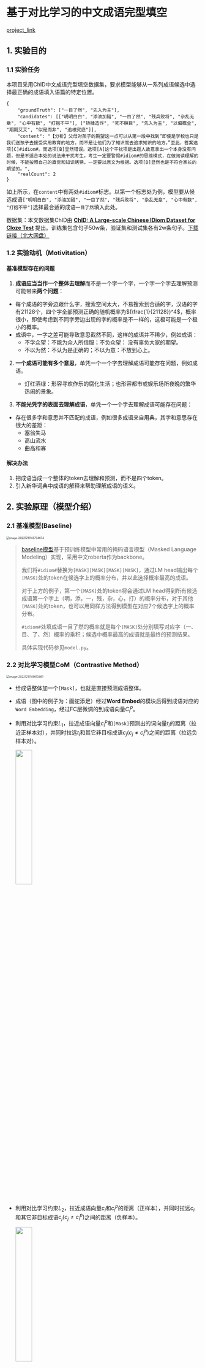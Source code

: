 # 基于对比学习的中文成语完型填空

[project_link](https://github.com/Zehong-Ma/ChID-CL)

## 1. 实验目的

### 1.1 实验任务

本项目采用ChID中文成语完型填空数据集，要求模型能够从一系列成语候选中选择最正确的成语填入语篇的特定位置。

```
{
    "groundTruth": ["一目了然", "先入为主"], 
    "candidates": [["明明白白", "添油加醋", "一目了然", "残兵败将", "杂乱无章", "心中有数", "打抱不平"], ["矫揉造作", "死不瞑目", "先入为主", "以偏概全", "期期艾艾", "似是而非", "追根究底"]], 
    "content": "【分析】父母对孩子的期望这一点可以从第一段中找到“即使是学校也只是我们送孩子去接受实用教育的地方，而不是让他们为了知识而去追求知识的地方。”至此，答案选项[C]#idiom#。而选项[B]显然错误。选项[A]这个干扰项是出题人故意拿出一个本身没有问题，但是不适合本处的说法来干扰考生。考生一定要警惕#idiom#的思维模式，在做阅读理解的时候，不能按照自己的直觉和知识瞎猜，一定要以原文为根据。选项[D]显然也是不符合家长的期望的。", 
    "realCount": 2
}
```

如上所示，在`content`中有两处`#idiom#`标志。以第一个标志处为例，模型要从候选成语`["明明白白", "添油加醋", "一目了然", "残兵败将", "杂乱无章", "心中有数", "打抱不平"]`选择最合适的成语`一目了然`填入此处。

数据集：本文数据集ChID由 **[ChID: A Large-scale Chinese IDiom Dataset for Cloze Test](https://www.aclweb.org/anthology/P19-1075)** 提出。训练集包含句子50w条，验证集和测试集各有2w条句子。[下载链接（北大网盘）](https://disk.pku.edu.cn:443/link/3510A73BA4793A830B0179DF795330C8)

### 1.2 实验动机（Motivitation）

#### 基准模型存在的问题

1. **成语应当当作一个整体去理解**而不是一个字一个字，一个字一个字去理解预测可能带来**两个问题**：

* 每个成语的字旁边跟什么字，搜索空间太大，不易搜索到合适的字，汉语的字有21128个，四个字全部预测正确的随机概率为$(\frac{1}{21128})^4$，概率很小，即使考虑到不同字旁边出现的字的概率是不一样的，这极可能是一个极小的概率。
* 成语中，一字之差可能导致意思截然不同，这样的成语并不稀少，例如成语：
  * 不孚众望：不能为众人所信服；不负众望： 没有辜负大家的期望。
  * 不以为然：不认为是正确的；不以为意：不放到心上。

2. **一个成语可能有多个意思**，单凭一个一个字去理解成语可能存在问题，例如成语。
   * 灯红酒绿：形容寻欢作乐的腐化生活；也形容都市或娱乐场所夜晚的繁华热闹的景象。

3. **不能光凭字的表面去理解成语**，单凭一个一个字去理解成语可能存在问题：

* 存在很多字和意思并不匹配的成语，例如很多成语来自用典，其字和意思存在很大的差距：
  * 塞翁失马
  * 高山流水
  * 曲高和寡

#### 解决办法

1. 把成语当成一个整体的token去理解和预测，而不是四个token。
2. 引入新华词典中成语的解释来帮助理解成语的语义。

## 2. 实验原理（模型介绍）

### 2.1 基准模型(Baseline)

<img src="README/image-20221211143734674.png" alt="image-20221211143734674" style="zoom:50%;" />

>[baseline模型](https://github.com/Zce1112zslx/ChID_baseline)基于预训练模型中常用的掩码语言模型（Masked Language Modeling）实现，采用中文roberta作为backbone。
>
>我们将`#idiom#`替换为`[MASK][MASK][MASK][MASK]`，通过LM head输出每个`[MASK]`处的token在候选字上的概率分布，并以此选择概率最高的成语。
>
>对于上方的例子，第一个`[MASK]`处的token将会通过LM head得到所有候选成语第一个字上（明，添，一，残，杂，心，打）的概率分布，对于其他`[MASK]`处的token，也可以用同样方法得到模型在对应7个候选字上的概率分布。
>
>`#idiom#`处填成语一目了然的概率就是每个`[MASK]`处分别填写对应字（一、目、了、然）概率的乘积；候选中概率最高的成语就是最终的预测结果。
>
>具体实现代码参见`model.py`。

### 2.2 对比学习模型CoM（Contrastive Method）

<img src="README/image-20221211145610461.png" alt="image-20221211145610461" style="zoom:50%;" />

* 给成语整体加一个`[Mask]`，也就是直接预测成语整体。

* 成语（图中的例子为：画蛇添足）经过**Word Embed**的模块后得到成语对应的`Word Embedding`，经过FC层微调的到成语向量$C_i^p$。

* 利用对比学习约束$L_1$，拉近成语向量$c_i^p$和`[Mask]`预测出的词向量$t_i$的距离（拉近正样本对），并同时拉远$t_i$和其它非目标成语$c_j(c_j\neq c_i^p)$之间的距离（拉远负样本对）。

    <img src="./README/image-20221211150050428.png" width="30%" height="30%" />

* 利用对比学习约束$L_2$，拉近成语向量$c_i$和$c_i^p$的距离（正样本），并同时拉远$c_i$和其它非目标成语$c_j(c_j\neq c_i^p)$之间的距离（负样本）。    

    <img src="README/image-20221211150234765.png" width="30%" height="30%" />

* 两个Loss函数相加。

    <img src="README/image-20221211150302016.png" width="30%" height="30%" />

### 2.3 基于额外知识的对比学习模型CoMEK（CoM with Extra Knowledge）

<img src="README/image-20221211150431013.png" style="zoom: 40%;" />

* 给成语整体加一个`[Mask]`，也就是直接预测成语整体。

* 成语（图中的例子为：画蛇添足）经过**Word Embed**的模块后得到成语对应的`Word Embedding`，经过FC层微调的到成语向量$C_i^p$。

* 利用对比学习约束$L_1$，拉近成语向量$c_i^p$和`[Mask]`预测出的词向量$t_i$的距离（拉近正样本对），并同时拉远$t_i$和其它非目标成语$c_j(c_j\neq c_i^p)$之间的距离（拉远负样本对）。

    <img src="./README/image-20221211150050428.png" width="30%" height="30%" />

* 利用对比学习约束$L_2$，拉近根据`[Mask]`预测的向量$t_i$和对应的句子解释之间的$k_i^p$的距离（正样本），并同时拉远$t_i$和其它非目标成语的解释$k_j(k_j\neq k_i^p)$之间的距离（负样本）。

    <img src="./README/image-20221211150924292.png" width="30%" height="30%" />

* 两个Loss函数相加。

    <img src="README/image-20221211150950872.png" width="30%" height="30%" />



## 3. 实验内容（实验步骤）

### 3.1 实验环境

+ 软件环境：torch 1.12, cuda11.3, python 3.10
+ 硬件环境：NVIDIA GeForce 1080ti*8

### 3.2 构建引入成语Token的Tokenizer

```shell
# generate idiom token ids and corresponding idiom's explainations.
python preprocess/process_xinhua_corpus.py
# merge manually with the tokenizer in data/my_tokenizer.(Save the RoBERTa pretrained tokenizer firstly and then add the idiom tokens into the tokenizer. The processed tokenizer can be directly loaded into the model , so you can just download  my_tokenizer and use it off the shelf.)
```

### 3.3 训练CoM模型

+ CoM模型的实现在[idom_token.py](./idom_token.py)和[contrastive_model.py](./contrastive_model.py)中，具体数据预处理，模型实现和损失函数设计请见代码。训练方式如下：

```
sh train_CoM.sh
```

### 3.4 训练CoMEK模型

+ CoM模型的实现在[idom_token_together.py](./idom_token_together.py)和[contrastive_model.py](./contrastive_model_with_idiom.py)中，具体数据预处理，模型实现和损失函数设计请见代码。训练方式如下：

```
sh train_CoMEK.sh
```



## 4. 实验结果

### 4.1 Baseline

| Model    | Dev   | Test  | Train scale |
| -------- | ----- | ----- | ----------- |
| Baseline | 65.29 | 65.00 | 1w          |
| Baseline | 72.12 | 72.02 | 5w          |
| Baseline | 74.50 | 74.50 | 10w         |
| Baseline | 80.69 | 80.68 | all         |

+ 首先我们对baseline进行了复现，发现效果基本与[ChID_Baseline](https://github.com/Zce1112zslx/ChID_baseline)的相近。

### 4.2 CoM和CoMEK实验结果

+ **CoM实验结果**

| Model | Dev       | Test  | Train scale |
| ----- | --------- | ----- | ----------- |
| CoM   | 57.09     | 57.02 | 1w          |
| CoM   | 72.06     | 72.08 | 5w          |
| CoM   | 75.84     | 76.02 | 10w         |
| CoM   | **83.12** | 83.10 | all         |

+ **CoMEK实验结果**

| Model | Dev       | Test      | Train scale |
| ----- | --------- | --------- | ----------- |
| CoMEK | 63.98     | 64.1      | 1w          |
| CoMEK | **73.72** | **73.59** | 5w          |
| CoMEK | **76.81** | **76.74** | 10w         |
| CoMEK | 82.93     | **83.14** | all         |

+ 实验分析
  + 对比baseline和我们实现的两个模型，发现**CoM模型和CoMEK在10w及以上规模都超过了Baselin**e。
  + 但是从1w规模来看，baseline性能都会比我们提出的模型好，这个是合理的，因为我们把成语当成了整体的一个新的token，并且是随机初始化的，没有roberta的预训练模型，所以数据集小时无法较好的拟合成语token，而到数据量超过一定规模后，我们方法和baseline的差距就体现出来了。
  + 而CoM和CoMEK性能在大规模数据集上基本相近，因此可以认为，CoM模型最终训练得到的成语的语义与新华词典中的解释的语义应该是相近的，因为CoMEK模型中引入了新华词典的解释。 

### 4.3 消融实验

| Model | Contrast in sample | Contrast in batch | Use MLP projection | Train scale | Val   | Test  |
| ----- | ------------------ | ----------------- | ------------------ | ----------- | ----- | ----- |
| CoM   | √                  |                   |                    | 1w          | 44.77 | 44.78 |
| CoM   |                    | √                 |                    | 1w          | 47.80 | 47.61 |
| CoM   |                    | √                 | √                  | 1w          | 57.09 | 57.02 |

+ `Contrast in sample`代表对比学习只在当前样本的7个Candidate之间进行，即只有1个正样本，6个负样本。
+ `Contrast in batch `代表对比学习在当前`mini-batch`的$7\times batch\_size$个Candidate之间进行，即有1个正样本，$(7\times batch\_size-1)$个负样本。
+ `Use MLP projection`表示在做对比学习时，成语向量$c_i^p$需要将`Word Embed模块`（nn.Embedding）映射得到的成语向量再经过几层MLP进行拟合，这里使用了18层残差全连接。（深度越深，效果越好，对于idiom embedding能有更强的解释能力和表达能力，后续可以改进这个module来提高性能。）

+ 通过以上消融实验，可以得出，对比学习负样本数量越大，学习到的特征越好，效果越好；直接通过nn.Embedding查找得到的idiom embedding表达能力有限，需要引入额外module进行编码。

## 实验过程总结与感想

* 马泽红：
  + 在此次大作业中，从最初的motivation到最终的实现，和其他组员共同合作，一起完成了CoM和CoMEK的实现，对于Hugging Face的使用、BERT模型、对比学习和Mask Language Modeling自监督训练任务有了一个更加深入的了解。
  + 在模型搭建初期，数据预处理，尤其是对Tokenizer继承和改造，是一个比较麻烦的事情，最终通过保存预训练Tokenizer加手动合并成语字典的方式半实现了my_tokenizer，这个tokenizer可以处理3w+不同的成语，远大于ChID数据集中的3848个词，因此my_tokenzier可以直接迁移到和成语相关的任务上。
  + 在CoM模型实现过程中，重点在于如何构建正负样本，通过对比`Contrast in sample`和`Contrast in batch`两种方式，我们选取了batch内对比学习的方式，更多的负样本会帮助学习到更好的成语特征（idiom embedding）。
  + 在CoMEK模型中，其他队员尝试过使用成语解释来初始化idiom embedding，但是并没有效果。于是我们引入成语解释作为新的对比学习特征，让`[Mask]`对应的句子级特征$t_i$与$k_i^p$进行匹配，最终预测的结果也需要考虑成语释义层面的特征，最终做出预测时的相似度为$t_i$与$c_i^p$、$k_i^p$的相似度均值。但是$t_i$、$c_i^p$和$k_i^p$之间的$C_3^2+C_3^3=4种$对齐关系和依赖关系并没有进入更加深入的挖掘，可能会存在更加有效的对比学习对齐方式，这也是对比学习可以改进的地方。
* 申海洋：
* 尹望嵩：

## 实验分工

| 姓名   | 实验分工                                                     |
| ------ | ------------------------------------------------------------ |
| 马泽红 | 统筹全局、把控设计方向、把控实验方向、模型设计、实验、实验报告、ppt讲解 |
| 申海洋 | 设计方向探讨、实验内容探讨、模型设计、实验、环境配置、实验报告 |
| 尹望嵩 | 提供实验设备、环境配置、设计方向探讨、实验内容探讨、模型设计、实验、ppt制作 |

## 未来工作

* 用更大的batch size进行对比学习。
* 对MLP projection的module进行替换，增加idiom embedding的表达能力，更好的反映句子的意思。
* 去深入挖掘成语词向量$c$，句子级语义$t$和成语解释词向量$k$之间的关系。

## Reference:

+  [CHID_baseline](https://github.com/Zce1112zslx/ChID_baseline)

+ [Chinese-Xinhua](https://github.com/pwxcoo/chinese-xinhua)